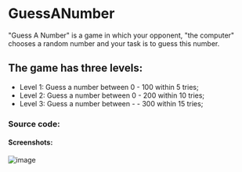 # GuessANumber
 "Guess A Number" is a game in which your opponent, "the computer" chooses a random number  and your task is to guess this number. 
## The game has three levels:
   - Level 1: Guess a number between 0 - 100 within 5 tries;
   - Level 2: Guess a number between 0 - 200 within 10 tries;
   - Level 3: Guess a number between - - 300 within 15 tries;

### Source code:


#### Screenshots:
![image](https://user-images.githubusercontent.com/113753604/192154474-f103244d-1c41-4e80-b311-9fbcd5680853.png)
